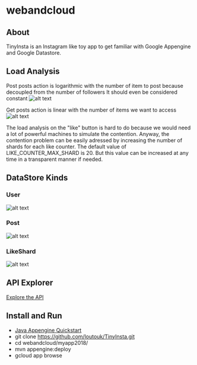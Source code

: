 # webandcloud

## About
TinyInsta is an Instagram like toy app to get familiar with Google Appengine and Google Datastore.


## Load Analysis
Post posts action is logarithmic with the number of item to post because decoupled from the number of followers
It should even be considered constant
![alt text](https://github.com/loutouk/TinyInsta/blob/master/myapp2018/data/post.png)

Get posts action is linear with the number of items we want to access
![alt text](https://github.com/loutouk/TinyInsta/blob/master/myapp2018/data/get.png)

The load analysis on the "like" button is hard to do because we would need a lot of powerful machines to simulate the contention. Anyway, the contention problem can be easily adressed by increasing the number of shards for each like counter. The default value of LIKE_COUNTER_MAX_SHARD is 20. But this value can be increased at any time in a transparent manner if needed.

## DataStore Kinds
### User
![alt text](https://github.com/loutouk/TinyInsta/blob/master/myapp2018/data/user.PNG)
### Post
![alt text](https://github.com/loutouk/TinyInsta/blob/master/myapp2018/data/posts.PNG)
### LikeShard
![alt text](https://github.com/loutouk/TinyInsta/blob/master/myapp2018/data/likeshard.PNG)


## API Explorer
[Explore the API](https://mystical-app-220509.appspot.com/_ah/api/explorer)

## Install and Run
* [Java Appengine Quickstart](https://cloud.google.com/appengine/docs/standard/java/quickstart)
* git clone https://github.com/loutouk/TinyInsta.git
* cd webandcloud/myapp2018/
* mvn appengine:deploy
* gcloud app browse
